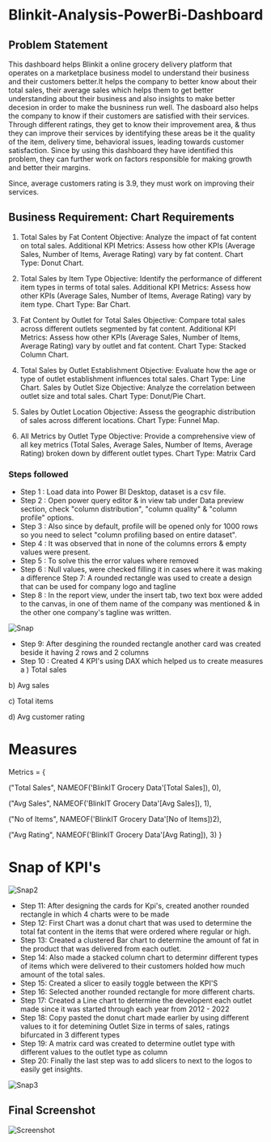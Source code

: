  # Blinkit-Analysis-PowerBi-Dashboard

## Problem Statement

This dashboard helps Blinkit a online grocery delivery platform that operates on a marketplace business model to  understand their business and their customers better.It helps the company to better know about their total sales, their average sales  which helps them to get better understanding about their business and also  insights to make better decesion in order to make the busniness run well. The dasboard  also helps the company to know if their customers are satisfied with their services. Through different ratings, they get to know their improvement area, & thus they can improve their services by identifying these areas be it the quality of the item, delivery time, behavioral issues, leading towards customer satisfaction. Since by using this dashboard they have identified this problem, they can further work on factors responsible for making growth and better their margins.

Since, average customers  rating is 3.9, they must work on improving their services. 

## Business Requirement: Chart Requirements
1. Total Sales by Fat Content
Objective: Analyze the impact of fat content on total sales.
Additional KPI Metrics: Assess how other KPIs (Average Sales, Number of Items, Average Rating) vary by fat content.
Chart Type: Donut Chart.

2. Total Sales by Item Type
Objective: Identify the performance of different item types in terms of total sales.
Additional KPI Metrics: Assess how other KPIs (Average Sales, Number of Items, Average Rating) vary by item type.
Chart Type: Bar Chart.

3. Fat Content by Outlet for Total Sales
Objective: Compare total sales across different outlets segmented by fat content.
Additional KPI Metrics: Assess how other KPIs (Average Sales, Number of Items, Average Rating) vary by outlet and fat content.
Chart Type: Stacked Column Chart.

4. Total Sales by Outlet Establishment
Objective: Evaluate how the age or type of outlet establishment influences total sales.
Chart Type: Line Chart.
Sales by Outlet Size
Objective: Analyze the correlation between outlet size and total sales.
Chart Type: Donut/Pie Chart.

5. Sales by Outlet Location
Objective: Assess the geographic distribution of sales across different locations.
Chart Type: Funnel Map.

6. All Metrics by Outlet Type
Objective: Provide a comprehensive view of all key metrics (Total Sales, Average Sales, Number of Items, Average Rating) broken down by different outlet types.
Chart Type: Matrix Card

### Steps followed 

- Step 1 : Load data into Power BI Desktop, dataset is a csv file.
- Step 2 : Open power query editor & in view tab under Data preview section, check "column distribution", "column quality" & "column profile" options.
- Step 3 : Also since by default, profile will be opened only for 1000 rows so you need to select "column profiling based on entire dataset".
- Step 4 : It was observed that in none of the columns errors & empty values were present.
- Step 5 : To solve this the error values where removed 
- Step 6 : Null values, were checked filling it in cases where it was making a difference
 Step 7: A rounded rectangle was used to create a design that can be used for company logo and tagline 
- Step 8 : In the report view, under the insert tab, two text box were added to the canvas, in one of them name of the company was
mentioned & in the other one company's tagline was written.


![Snap](https://github.com/user-attachments/assets/8f9d646d-071d-4bfe-b1eb-6ef0444e0861)
- Step 9: After desgining the rounded rectangle another card was created beside it having 2 rows and 2 columns 
- Step 10 : Created 4 KPI's using DAX which helped us to create measures 
a ) Total sales

b) Avg sales

c) Total items 

d) Avg customer rating 

# Measures
 Metrics = {

("Total Sales", NAMEOF('BlinkIT Grocery Data'[Total Sales]), 0),

("Avg Sales", NAMEOF('BlinkIT Grocery Data'[Avg Sales]), 1),

("No  of Items", NAMEOF('BlinkIT Grocery Data'[No  of Items])2),

("Avg Rating", NAMEOF('BlinkIT Grocery Data'[Avg Rating]), 3)
}

# Snap of KPI's
![Snap2](https://github.com/user-attachments/assets/144c87ca-a343-4192-a593-2fc581155ba1)

- Step 11: After designing the cards for Kpi's, created another rounded rectangle in which 4 charts were to be made
- Step 12: First Chart was a donut chart that was used to determine the total fat content in the items that were ordered where regular or high. 
- Step 13: Created a clustered Bar chart to determine the amount of fat in the product that was delivered from each outlet.
- Step 14: Also made a stacked column chart to determinr different types of items which were delivered to their customers holded how much amount of the total sales.
- Step 15: Created a slicer to easily toggle between the KPI'S
- Step 16: Selected another rounded rectangle for more different charts.
- Step 17: Created a Line chart to determine the developent each outlet made since it was started through each year from 2012 - 2022
- Step 18: Copy pasted the donut chart made earlier by using different values to it for detemining Outlet Size in terms of sales, ratings bifurcated in 3 different types
- Step 19: A matrix card was created to determine outlet type with different values to the outlet type as column 
- Step 20: Finally the last step was to add slicers to next to the logos to easily get insights.

  
![Snap3](https://github.com/user-attachments/assets/219499ca-a65f-4a69-9d6c-8f05c2c34715)



## Final Screenshot

![Screenshot](https://github.com/user-attachments/assets/8aa5b972-848c-47ee-ad12-2ce570dc72d9)



    
        

